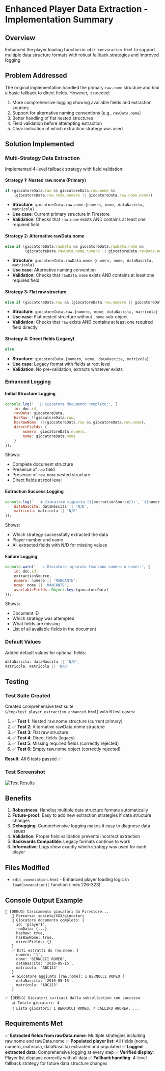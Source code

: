 # Enhanced Player Data Extraction - Implementation Summary

## Overview
Enhanced the player loading function in `edit_convocation.html` to support multiple data structure formats with robust fallback strategies and improved logging.

## Problem Addressed
The original implementation handled the primary `raw.nome` structure and had a basic fallback to direct fields. However, it needed:
1. More comprehensive logging showing available fields and extraction sources
2. Support for alternative naming conventions (e.g., `rawData.nome`)
3. Better handling of flat nested structures
4. Field validation before attempting extraction
5. Clear indication of which extraction strategy was used

## Solution Implemented

### Multi-Strategy Data Extraction
Implemented 4-level fallback strategy with field validation:

#### Strategy 1: Nested raw.nome (Primary)
```javascript
if (giocatoreData.raw && giocatoreData.raw.nome && 
    (giocatoreData.raw.nome.numero || giocatoreData.raw.nome.nome))
```
- **Structure**: `giocatoreData.raw.nome.{numero, nome, dataNascita, matricola}`
- **Use case**: Current primary structure in Firestore
- **Validation**: Checks that `raw.nome` exists AND contains at least one required field

#### Strategy 2: Alternative rawData.nome
```javascript
else if (giocatoreData.rawData && giocatoreData.rawData.nome &&
         (giocatoreData.rawData.nome.numero || giocatoreData.rawData.nome.nome))
```
- **Structure**: `giocatoreData.rawData.nome.{numero, nome, dataNascita, matricola}`
- **Use case**: Alternative naming convention
- **Validation**: Checks that `rawData.nome` exists AND contains at least one required field

#### Strategy 3: Flat raw structure
```javascript
else if (giocatoreData.raw && (giocatoreData.raw.numero || giocatoreData.raw.nome))
```
- **Structure**: `giocatoreData.raw.{numero, nome, dataNascita, matricola}`
- **Use case**: Flat nested structure without `.nome` sub-object
- **Validation**: Checks that `raw` exists AND contains at least one required field directly

#### Strategy 4: Direct fields (Legacy)
```javascript
else
```
- **Structure**: `giocatoreData.{numero, nome, dataNascita, matricola}`
- **Use case**: Legacy format with fields at root level
- **Validation**: No pre-validation, extracts whatever exists

### Enhanced Logging

#### Initial Structure Logging
```javascript
console.log('   📄 Giocatore documento completo:', {
    id: doc.id,
    rawData: giocatoreData,
    hasRaw: !!giocatoreData.raw,
    hasRawNome: !!(giocatoreData.raw && giocatoreData.raw.nome),
    directFields: {
        numero: giocatoreData.numero,
        nome: giocatoreData.nome
    }
});
```
Shows:
- Complete document structure
- Presence of `raw` field
- Presence of `raw.nome` nested structure
- Direct fields at root level

#### Extraction Success Logging
```javascript
console.log(`   ➕ Giocatore aggiunto [${extractionSource}]:`, `${numero} ${nome}`, {
    dataNascita: dataNascita || 'N/D',
    matricola: matricola || 'N/D'
});
```
Shows:
- Which strategy successfully extracted the data
- Player number and name
- All extracted fields with N/D for missing values

#### Failure Logging
```javascript
console.warn('   ⚠️ Giocatore ignorato (mancano numero o nome):', {
    id: doc.id,
    extractionSource,
    numero: numero || 'MANCANTE',
    nome: nome || 'MANCANTE',
    availableFields: Object.keys(giocatoreData)
});
```
Shows:
- Document ID
- Which strategy was attempted
- What fields are missing
- List of all available fields in the document

### Default Values
Added default values for optional fields:
```javascript
dataNascita: dataNascita || 'N/D',
matricola: matricola || 'N/D'
```

## Testing

### Test Suite Created
Created comprehensive test suite (`/tmp/test_player_extraction_enhanced.html`) with 6 test cases:

1. ✅ **Test 1**: Nested raw.nome structure (current primary)
2. ✅ **Test 2**: Alternative rawData.nome structure
3. ✅ **Test 3**: Flat raw structure
4. ✅ **Test 4**: Direct fields (legacy)
5. ✅ **Test 5**: Missing required fields (correctly rejected)
6. ✅ **Test 6**: Empty raw.nome object (correctly rejected)

**Result**: All 6 tests passed ✅

### Test Screenshot
![Test Results](https://github.com/user-attachments/assets/5596f2ee-3800-4d8b-83e5-066655b622a8)

## Benefits

1. **Robustness**: Handles multiple data structure formats automatically
2. **Future-proof**: Easy to add new extraction strategies if data structure changes
3. **Debugging**: Comprehensive logging makes it easy to diagnose data issues
4. **Validation**: Proper field validation prevents incorrect extraction
5. **Backwards Compatible**: Legacy formats continue to work
6. **Informative**: Logs show exactly which strategy was used for each player

## Files Modified

- `edit_convocation.html` - Enhanced player loading logic in `loadConvocation()` function (lines 226-323)

## Console Output Example

```
🔄 [DEBUG] Caricamento giocatori da Firestore...
   📍 Percorso: societa/XXX/giocatori
   📄 Giocatore documento completo: {
     id: 'player1',
     rawData: {...},
     hasRaw: true,
     hasRawNome: true,
     directFields: {}
   }
   ✅ Dati estratti da raw.nome: {
     numero: '1',
     nome: 'BERNUCCI ROMEO',
     dataNascita: '2010-05-15',
     matricola: 'ABC123'
   }
   ➕ Giocatore aggiunto [raw.nome]: 1 BERNUCCI ROMEO {
     dataNascita: '2010-05-15',
     matricola: 'ABC123'
   }
   ...
✅ [DEBUG] Giocatori caricati dalla subcollection con successo
   📊 Totale giocatori: 4
   👥 Lista giocatori: 1 BERNUCCI ROMEO, 7 CALLIKU ANDREA, ...
```

## Requirements Met

✅ **Extracted fields from rawData.nome**: Multiple strategies including raw.nome and rawData.nome
✅ **Populated player list**: All fields (nome, numero, matricola, dataNascita) extracted and populated
✅ **Logged extracted data**: Comprehensive logging at every step
✅ **Verified display**: Player list displays correctly with all data
✅ **Fallback handling**: 4-level fallback strategy for future data structure changes
